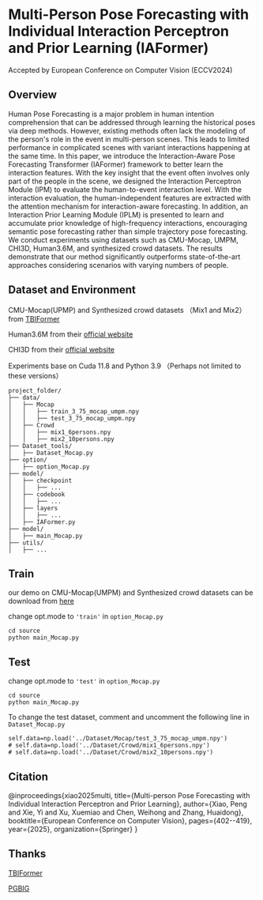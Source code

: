 # Multi-Person Pose Forecasting with Individual Interaction Perceptron and Prior Learning (IAFormer)

Accepted by European Conference on Computer Vision (ECCV2024)
## Overview
Human Pose Forecasting is a major problem in human intention comprehension that can be addressed through learning the historical poses via deep methods. However, existing methods often lack the modeling of the person's role in the event in multi-person scenes. This leads to limited performance in complicated scenes with variant interactions happening at the same time. In this paper, we introduce the Interaction-Aware Pose Forecasting Transformer (IAFormer) framework to better learn the interaction features. With the key insight that the event often involves only part of the people in the scene, we designed the Interaction Perceptron Module (IPM) to evaluate the human-to-event interaction level. With the interaction evaluation, the human-independent features are extracted with the attention mechanism for interaction-aware forecasting. In addition, an Interaction Prior Learning Module (IPLM) is presented to learn and accumulate prior knowledge of high-frequency interactions, encouraging semantic pose forecasting rather than simple trajectory pose forecasting. We conduct experiments using datasets such as CMU-Mocap, UMPM, CHI3D, Human3.6M, and synthesized crowd datasets. The results demonstrate that our method significantly outperforms state-of-the-art approaches considering scenarios with varying numbers of people.

## Dataset and Environment
CMU-Mocap(UPMP) and Synthesized crowd datasets （Mix1 and Mix2）from [TBIFormer](https://github.com/xiaogangpeng/TBIFormer)

Human3.6M from their [official website](http://vision.imar.ro/human3.6m/description.php)

CHI3D from their [official website](https://ci3d.imar.ro/chi3d)

Experiments base on Cuda 11.8 and Python 3.9 （Perhaps not limited to these versions）
```
project_folder/
├── data/
│   ├── Mocap
│   │   ├── train_3_75_mocap_umpm.npy
│   │   ├── test_3_75_mocap_umpm.npy
│   ├── Crowd
│   │   ├── mix1_6persons.npy
│   │   ├── mix2_10persons.npy
├── Dataset_tools/
│   ├── Dataset_Mocap.py
├── option/
│   ├── option_Mocap.py
├── model/
│   ├── checkpoint
│   │   ├── ...
│   ├── codebook
│   │   ├── ...
│   ├── layers
│   │   ├── ...
│   ├── IAFormer.py
├── model/
│   ├── main_Mocap.py
├── utils/
│   ├── ...
```
## Train
our demo on CMU-Mocap(UMPM) and Synthesized crowd datasets can be download from [here](https://drive.google.com/drive/folders/1GZPz_wv2Pw7F38Xc9PKUH6f-zNHwnlXU?usp=share_link)

change opt.mode to `'train'` in `option_Mocap.py`
```
cd source
python main_Mocap.py
```
## Test
change opt.mode to `'test'` in `option_Mocap.py`
```
cd source
python main_Mocap.py
```
To change the test dataset, comment and uncomment the following line in `Dataset_Mocap.py`
```
self.data=np.load('../Dataset/Mocap/test_3_75_mocap_umpm.npy')
# self.data=np.load('../Dataset/Crowd/mix1_6persons.npy')
# self.data=np.load('../Dataset/Crowd/mix2_10persons.npy')
```
## Citation
@inproceedings{xiao2025multi,
  title={Multi-person Pose Forecasting with Individual Interaction Perceptron and Prior Learning},
  author={Xiao, Peng and Xie, Yi and Xu, Xuemiao and Chen, Weihong and Zhang, Huaidong},
  booktitle={European Conference on Computer Vision},
  pages={402--419},
  year={2025},
  organization={Springer}
}

## Thanks
[TBIFormer](https://github.com/xiaogangpeng/TBIFormer)

[PGBIG](https://github.com/705062791/PGBIG)
